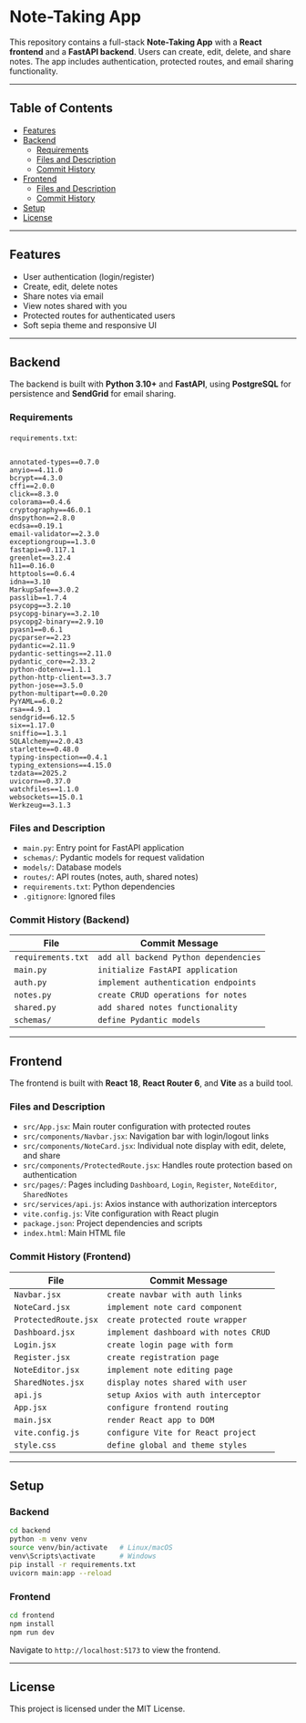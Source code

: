 
# Note-Taking App

This repository contains a full-stack **Note-Taking App** with a **React frontend** and a **FastAPI backend**. Users can create, edit, delete, and share notes. The app includes authentication, protected routes, and email sharing functionality.

---

## Table of Contents

- [Features](#features)  
- [Backend](#backend)  
  - [Requirements](#requirements)  
  - [Files and Description](#files-and-description)  
  - [Commit History](#commit-history)  
- [Frontend](#frontend)  
  - [Files and Description](#files-and-description-1)  
  - [Commit History](#commit-history-1)  
- [Setup](#setup)  
- [License](#license)  

---

## Features

- User authentication (login/register)  
- Create, edit, delete notes  
- Share notes via email  
- View notes shared with you  
- Protected routes for authenticated users  
- Soft sepia theme and responsive UI  

---

## Backend

The backend is built with **Python 3.10+** and **FastAPI**, using **PostgreSQL** for persistence and **SendGrid** for email sharing.

### Requirements

`requirements.txt`:

```

annotated-types==0.7.0
anyio==4.11.0
bcrypt==4.3.0
cffi==2.0.0
click==8.3.0
colorama==0.4.6
cryptography==46.0.1
dnspython==2.8.0
ecdsa==0.19.1
email-validator==2.3.0
exceptiongroup==1.3.0
fastapi==0.117.1
greenlet==3.2.4
h11==0.16.0
httptools==0.6.4
idna==3.10
MarkupSafe==3.0.2
passlib==1.7.4
psycopg==3.2.10
psycopg-binary==3.2.10
psycopg2-binary==2.9.10
pyasn1==0.6.1
pycparser==2.23
pydantic==2.11.9
pydantic-settings==2.11.0
pydantic_core==2.33.2
python-dotenv==1.1.1
python-http-client==3.3.7
python-jose==3.5.0
python-multipart==0.0.20
PyYAML==6.0.2
rsa==4.9.1
sendgrid==6.12.5
six==1.17.0
sniffio==1.3.1
SQLAlchemy==2.0.43
starlette==0.48.0
typing-inspection==0.4.1
typing_extensions==4.15.0
tzdata==2025.2
uvicorn==0.37.0
watchfiles==1.1.0
websockets==15.0.1
Werkzeug==3.1.3

````

### Files and Description

- `main.py`: Entry point for FastAPI application  
- `schemas/`: Pydantic models for request validation  
- `models/`: Database models  
- `routes/`: API routes (notes, auth, shared notes)  
- `requirements.txt`: Python dependencies  
- `.gitignore`: Ignored files  

### Commit History (Backend)

| File | Commit Message |
|------|----------------|
| `requirements.txt` | `add all backend Python dependencies` |
| `main.py` | `initialize FastAPI application` |
| `auth.py` | `implement authentication endpoints` |
| `notes.py` | `create CRUD operations for notes` |
| `shared.py` | `add shared notes functionality` |
| `schemas/` | `define Pydantic models` |

---

## Frontend

The frontend is built with **React 18**, **React Router 6**, and **Vite** as a build tool.

### Files and Description

- `src/App.jsx`: Main router configuration with protected routes  
- `src/components/Navbar.jsx`: Navigation bar with login/logout links  
- `src/components/NoteCard.jsx`: Individual note display with edit, delete, and share  
- `src/components/ProtectedRoute.jsx`: Handles route protection based on authentication  
- `src/pages/`: Pages including `Dashboard`, `Login`, `Register`, `NoteEditor`, `SharedNotes`  
- `src/services/api.js`: Axios instance with authorization interceptors  
- `vite.config.js`: Vite configuration with React plugin  
- `package.json`: Project dependencies and scripts  
- `index.html`: Main HTML file  

### Commit History (Frontend)

| File | Commit Message |
|------|----------------|
| `Navbar.jsx` | `create navbar with auth links` |
| `NoteCard.jsx` | `implement note card component` |
| `ProtectedRoute.jsx` | `create protected route wrapper` |
| `Dashboard.jsx` | `implement dashboard with notes CRUD` |
| `Login.jsx` | `create login page with form` |
| `Register.jsx` | `create registration page` |
| `NoteEditor.jsx` | `implement note editing page` |
| `SharedNotes.jsx` | `display notes shared with user` |
| `api.js` | `setup Axios with auth interceptor` |
| `App.jsx` | `configure frontend routing` |
| `main.jsx` | `render React app to DOM` |
| `vite.config.js` | `configure Vite for React project` |
| `style.css` | `define global and theme styles` |

---

## Setup

### Backend

```bash
cd backend
python -m venv venv
source venv/bin/activate   # Linux/macOS
venv\Scripts\activate      # Windows
pip install -r requirements.txt
uvicorn main:app --reload
````

### Frontend

```bash
cd frontend
npm install
npm run dev
```

Navigate to `http://localhost:5173` to view the frontend.

---

## License

This project is licensed under the MIT License.

```
